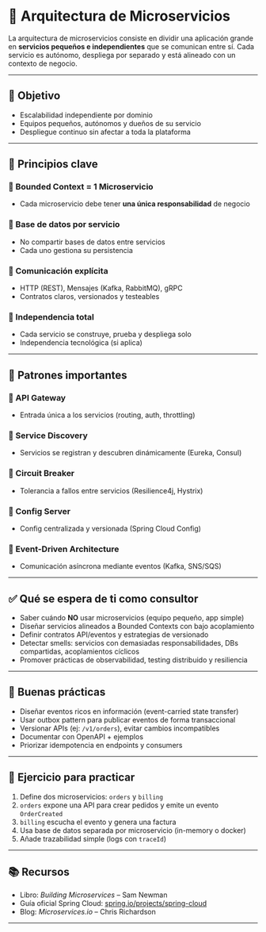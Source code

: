 # 🧩 Arquitectura de Microservicios

La arquitectura de microservicios consiste en dividir una aplicación grande en **servicios pequeños e independientes** que se comunican entre sí. Cada servicio es autónomo, despliega por separado y está alineado con un contexto de negocio.

---

## 🎯 Objetivo

* Escalabilidad independiente por dominio
* Equipos pequeños, autónomos y dueños de su servicio
* Despliegue continuo sin afectar a toda la plataforma

---

## 🧱 Principios clave

### 🔹 Bounded Context = 1 Microservicio

* Cada microservicio debe tener **una única responsabilidad** de negocio

### 🔹 Base de datos por servicio

* No compartir bases de datos entre servicios
* Cada uno gestiona su persistencia

### 🔹 Comunicación explícita

* HTTP (REST), Mensajes (Kafka, RabbitMQ), gRPC
* Contratos claros, versionados y testeables

### 🔹 Independencia total

* Cada servicio se construye, prueba y despliega solo
* Independencia tecnológica (si aplica)

---

## 🔁 Patrones importantes

### 🔸 API Gateway

* Entrada única a los servicios (routing, auth, throttling)

### 🔸 Service Discovery

* Servicios se registran y descubren dinámicamente (Eureka, Consul)

### 🔸 Circuit Breaker

* Tolerancia a fallos entre servicios (Resilience4j, Hystrix)

### 🔸 Config Server

* Config centralizada y versionada (Spring Cloud Config)

### 🔸 Event-Driven Architecture

* Comunicación asíncrona mediante eventos (Kafka, SNS/SQS)

---

## ✅ Qué se espera de ti como consultor

* Saber cuándo **NO** usar microservicios (equipo pequeño, app simple)
* Diseñar servicios alineados a Bounded Contexts con bajo acoplamiento
* Definir contratos API/eventos y estrategias de versionado
* Detectar smells: servicios con demasiadas responsabilidades, DBs compartidas, acoplamientos cíclicos
* Promover prácticas de observabilidad, testing distribuido y resiliencia

---

## 💬 Buenas prácticas

* Diseñar eventos ricos en información (event-carried state transfer)
* Usar outbox pattern para publicar eventos de forma transaccional
* Versionar APIs (ej: `/v1/orders`), evitar cambios incompatibles
* Documentar con OpenAPI + ejemplos
* Priorizar idempotencia en endpoints y consumers

---

## 🧪 Ejercicio para practicar

1. Define dos microservicios: `orders` y `billing`
2. `orders` expone una API para crear pedidos y emite un evento `OrderCreated`
3. `billing` escucha el evento y genera una factura
4. Usa base de datos separada por microservicio (in-memory o docker)
5. Añade trazabilidad simple (logs con `traceId`)

---

## 📚 Recursos

* Libro: *Building Microservices* – Sam Newman
* Guía oficial Spring Cloud: [spring.io/projects/spring-cloud](https://spring.io/projects/spring-cloud)
* Blog: *Microservices.io* – Chris Richardson

---

